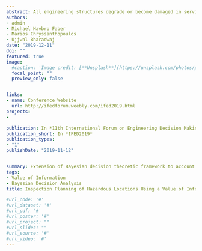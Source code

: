 ```yaml
---
abstract: All engineering structures degrade or become damaged in service to some extent. Information collection activities, such as inspection or structural health monitoring can reduce uncertainty in probabilistic models of structural condition. By linking the information that they provide to the improved integrity management strategies that they facilitate, their expected value can be (indirectly) quantified. This value of information can be obtained using Bayesian decision analysis. In this work an extended value of information model is presented that accounts for the risk associated with exposure to a hazardous environment. By evaluating this risk on the same scale as the risk of structural failure, the relationship between the expected quality of information and the amount of staff-hours in a hazardous environment (such as an offshore oil and gas platform) can be investigated. An example case study will identify the requirements regarding the precision, bias and relevance of information from autonomous or remote inspection methods, for them to be considered as an optimal risk management strategy.
authors:
- admin
- Michael Havbro Faber
- Marios Chryssanthopoulos
- Ujjwal Bharadwaj
date: "2019-12-11"
doi: ""
featured: true
image:
  #caption: 'Image credit: [**Unsplash**](https://unsplash.com/photos/pLCdAaMFLTE)'
  focal_point: ""
  preview_only: false


links:
- name: Conference Website
  url: http://ifedforum.weebly.com/ifed2019.html
projects:
- 

publication: In *11th International Forum on Engineering Decision Making*
publication_short: In *IFED2019*
publication_types:
- "1"
publishDate: "2019-11-12"


summary: Extension of Bayesian decision theoretic framework to account for risk of inspection activities in quantifying the expected value of information.
tags:
- Value of Information
- Bayesian Decision Analysis
title: Inspection Planning of Hazardous Locations Using a Value of Information Analysis

#url_code: '#'
#url_dataset: '#'
#url_pdf: '#'
#url_poster: '#'
#url_project: ""
#url_slides: ""
#url_source: '#'
#url_video: '#'
---
```


<!---
{{% alert note %}}
Click the *Cite* button above to demo the feature to enable visitors to import publication metadata into their reference management software.
{{% /alert %}}


({{% alert note %}}
Click the *Slides* button above to demo Academic's Markdown slides feature.
{{% /alert %}}

Supplementary notes can be added here, including [code and math](https://sourcethemes.com/academic/docs/writing-markdown-latex/).
--->
